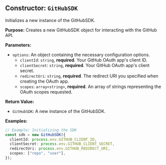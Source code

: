 ## Constructor: `GitHubSDK`

Initializes a new instance of the GitHubSDK.

**Purpose:**
Creates a new GitHubSDK object for interacting with the GitHub API.

**Parameters:**

* `options`: An object containing the necessary configuration options.
    * `clientId`: `string`, **required**. Your GitHub OAuth app's client ID.
    * `clientSecret`: `string`, **required**. Your GitHub OAuth app's client secret.
    * `redirectUri`: `string`, **required**. The redirect URI you specified when creating the OAuth app.
    * `scopes`: `array<string>`, **required**. An array of strings representing the OAuth scopes requested.

**Return Value:**

* `GitHubSDK`: A new instance of the GitHubSDK.

**Examples:**

```typescript
// Example: Initializing the SDK
const sdk = new GitHubSDK({
  clientId: process.env.GITHUB_CLIENT_ID,
  clientSecret: process.env.GITHUB_CLIENT_SECRET,
  redirectUri: process.env.GITHUB_REDIRECT_URI,
  scopes: ["repo", "user"],
});
```